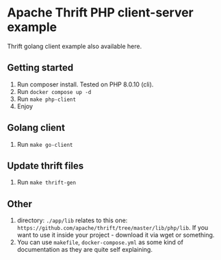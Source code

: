 # Apache Thrift PHP client-server example

Thrift golang client example also available here.

## Getting started 

1. Run composer install. Tested on PHP 8.0.10 (cli). 
2. Run `docker compose up -d`
3. Run `make php-client`
4. Enjoy

## Golang client

1. Run `make go-client`

## Update thrift files

1. Run `make thrift-gen`

## Other

1. directory: `./app/lib` relates to this one: `https://github.com/apache/thrift/tree/master/lib/php/lib`.
If you want to use it inside your project - download it via wget or something.
2. You can use `makefile`, `docker-compose.yml` as some kind of documentation as they are quite self explaining. 